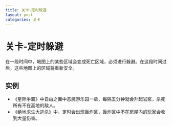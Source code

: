 ```yaml
---
title: 关卡-定时躲避
layout: post
categories: 关卡
---
```


# 关卡-定时躲避
在一段时间中，地图上的某些区域会变成死亡区域，必须进行躲避。在这段时间过后，这些地图上的区域将重新安全。

## 实例
- 《星际争霸》中自由之翼中恶魔游乐园一章，每隔五分钟就会升起岩浆，杀死所有不在高地的敌人。
- 《绝地求生大逃杀》中，定时会出现轰炸区，轰炸区中不在房屋内的玩家会收到大量伤害。
